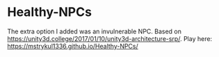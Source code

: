 # Healthy-NPCs
The extra option I added was an invulnerable NPC. Based on https://unity3d.college/2017/01/10/unity3d-architecture-srp/.
Play here: https://mstrykul1336.github.io/Healthy-NPCs/
